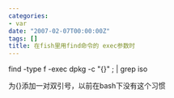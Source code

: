 ```yaml
---
categories:
- var
date: "2007-02-07T00:00:00Z"
tags: []
title: 在fish里用find命令的 exec参数时
---
```


find -type f -exec dpkg -c "{}" \; | grep iso

为{}添加一对双引号，以前在bash下没有这个习惯
